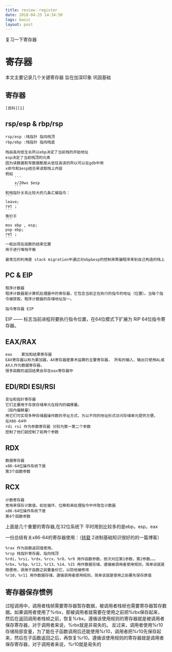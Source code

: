 ```yaml
---
title: review：register
date: 2018-04-25 14:34:50
tags: basic
layout: post
---
```

复习一下寄存器

<!--more-->

# 寄存器

本文主要记录几个关键寄存器
旨在加深印象 巩固基础

## 寄存器
    [百科][1]
    
## rsp/esp & rbp/rsp

    rsp/esp :栈指针 指向栈顶
    rbp/ebp :栈指针 指向栈底
    
    栈由高向低生长所以ebp决定了当前栈的开始地址
    esp决定了当前栈顶的元素
    因为读数据和写数据都是从低往高读的所以可以在gdb中用
    x命令和$esp结合来读取栈上内容
    例如
        ```
        x/20wx $esp
        ```
    和栈指针关系比较大的几条汇编指令：
    ```
    leave;
    ret ;
    ```
    等价于
    ```
    mov ebp , esp;
    pop ebp;
    ret ;
    ```
    一般出现在函数的结束位置
    用于进行堆栈平衡
    
    最常见的利用是 stack migration中通过对ebp&esp的控制来欺骗程序来到自己构造的栈上
    
## PC & EIP
    程序计数器
    程序计数器是计算机处理器中的寄存器，它包含当前正在执行的指令的地址（位置）。当每个指令被获取，程序计数器的存储地址加一。
    
    指令寄存器 EIP
EIP —— 标志当前进程将要执行指令位置，在64位模式下扩展为 RIP 64位指令寄存器。

## EAX/RAX
    eax    累加和结果寄存器
    EAX寄存器以称为累加器，AX寄存器是算术运算的主要寄存器， 所有的输入、输出只使用AL或AX人作为数据寄存器。 
    很多函数的返回结果会存在eax寄存器中

## EDI/RDI ESI/RSI
    变址和指针寄存器
    它们主要用于存放存储单元在段内的偏移量。
    （段内偏移量）
    用它们可实现多种存储器操作数的寻址方式，为以不同的地址形式访问存储单元提供方便。
    在X86-64中
    rdi rsi 作为参数寄存器 分别为第一第二个参数
    控制了他们就控制了前两个参数

## RDX
    数据寄存器
    x86-64位操作系统下是
    第3个函数参数
    
## RCX
    计数寄存器
    常用来保存计数值，如在循环、位移和串处理指令中作隐含计数器
    x86-64位操作系统下是
    第4个函数参数
    
上面是几个重要的寄存器,在32位系统下
平时用到比较多的是ebp，esp，eax

一份总结有关x86-64的寄存器使用：（[转载][2]
2进制基础知识很好的的一篇博客）

    %rax 作为函数返回值使用。
    %rsp 栈指针寄存器，指向栈顶
    %rdi，%rsi，%rdx，%rcx，%r8，%r9 用作函数参数，依次对应第1参数，第2参数。。。
    %rbx，%rbp，%r12，%r13，%14，%15 用作数据存储，遵循被调用者使用规则，简单说就是随便用，调用子函数之前要备份它，以防他被修改
    %r10，%r11 用作数据存储，遵循调用者使用规则，简单说就是使用之前要先保存原值
    
## 寄存器保存惯例

过程调用中，调用者栈帧需要寄存器暂存数据，被调用者栈帧也需要寄存器暂存数据。如果调用者使用了%rbx，那被调用者就需要在使用之前把%rbx保存起来，然后在返回调用者栈帧之前，恢复%rbx。遵循该使用规则的寄存器就是被调用者保存寄存器，对于调用者来说，%rbx就是非易失的。
反过来，调用者使用%r10存储局部变量，为了能在子函数调用后还能使用%r10，调用者把%r10先保存起来，然后在子函数返回之后，再恢复%r10。遵循该使用规则的寄存器就是调用者保存寄存器，对于调用者来说，%r10就是易失的
    
    


  [1]: https://baike.baidu.com/item/%E5%AF%84%E5%AD%98%E5%99%A8
  [2]: https://blog.csdn.net/u013737447/article/details/49154509